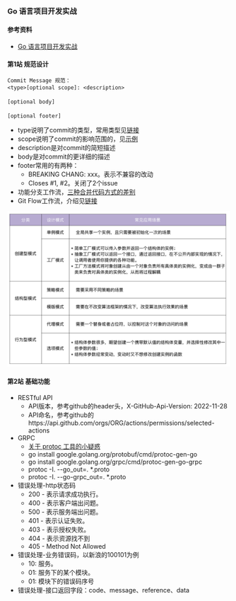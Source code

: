 ### Go 语言项目开发实战

#### 参考资料
* [Go 语言项目开发实战](https://time.geekbang.org/column/intro/100079601?tab=catalog)

#### 第1站 规范设计
```
Commit Message 规范：
<type>[optional scope]: <description>

[optional body]

[optional footer]
```
* type说明了commit的类型，常用类型见[链接](../images/combat/commit-message.png)
* scope说明了commit的影响范围的，见[示例](https://github.com/marmotedu/iam/blob/master/docs/devel/zh-CN/scope.md)
* description是对commit的简短描述
* body是对commit的更详细的描述
* footer常用的有两种：
  * BREAKING CHANG: xxx。表示不兼容的改动
  * Closes #1, #2。关闭了2个issue
* 功能分支工作流，[三种合并代码方式的差别](https://www.chenshaowen.com/blog/the-difference-of-tree-ways-of-merging-code-in-github.html)
* Git Flow工作流，介绍见[链接](https://blog.csdn.net/weixin_46674610/article/details/115396404)

![img](../images/combat/pattern.png)

#### 第2站 基础功能
* RESTful API
  * API版本，参考github的header头，X-GitHub-Api-Version: 2022-11-28
  * API命名，参考github的https://api.github.com/orgs/ORG/actions/permissions/selected-actions
* GRPC
  * [关于 protoc 工具的小疑惑](https://learnku.com/articles/64337)
  * go install google.golang.org/protobuf/cmd/protoc-gen-go
  * go install google.golang.org/grpc/cmd/protoc-gen-go-grpc
  * protoc -I. --go_out=. *.proto
  * protoc -I. --go-grpc_out=. *.proto
* 错误处理-http状态码
  * 200 - 表示请求成功执行。
  * 400 - 表示客户端出问题。
  * 500 - 表示服务端出问题。
  * 401 - 表示认证失败。
  * 403 - 表示授权失败。
  * 404 - 表示资源找不到
  * 405 - Method Not Allowed
* 错误处理-业务错误码，以新浪的100101为例
  * 10: 服务。
  * 01: 服务下的某个模块。
  * 01: 模块下的错误码序号
* 错误处理-接口返回字段：code、message、reference、data
